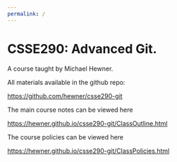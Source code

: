 ```yaml
---
permalink: /
---
```


# CSSE290: Advanced Git.

A course taught by Michael Hewner.

All materials available in the github repo:

https://github.com/hewner/csse290-git

The main course notes can be viewed here

https://hewner.github.io/csse290-git/ClassOutline.html

The course policies can be viewed here

https://hewner.github.io/csse290-git/ClassPolicies.html

